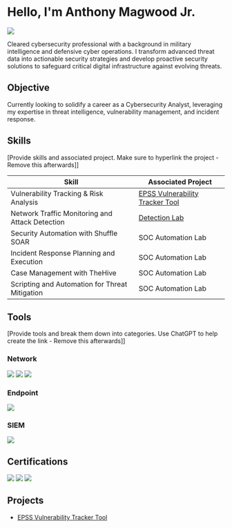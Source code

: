 # Hello, I'm Anthony Magwood Jr.
<a href="https://www.linkedin.com/in/amagwoodjr/"><img src="https://img.shields.io/badge/-LinkedIn-0072b1?&style=for-the-badge&logo=linkedin&logoColor=white" /></a>


Cleared cybersecurity professional with a background in military intelligence and defensive cyber operations. I transform advanced threat data into actionable security strategies and develop proactive security solutions to safeguard critical digital infrastructure against evolving threats.

## Objective

Currently looking to solidify a career as a Cybersecurity Analyst, leveraging my expertise in threat intelligence, vulnerability management, and incident response. 

## Skills
[Provide skills and associated project. Make sure to hyperlink the project - Remove this afterwards]]

| Skill                                         | Associated Project         |
|-----------------------------------------------|----------------------------|
| Vulnerability Tracking & Risk Analysis | <a href="https://github.com/AnthonyM-Jr/EPSS-Vulnerability-Tracker">EPSS Vulnerability Tracker Tool</a>|
| Network Traffic Monitoring and Attack Detection | <a href="https://google.com">Detection Lab</a>|
| Security Automation with Shuffle SOAR         | SOC Automation Lab|
| Incident Response Planning and Execution      | SOC Automation Lab|
| Case Management with TheHive                  | SOC Automation Lab|
| Scripting and Automation for Threat Mitigation | SOC Automation Lab|

## Tools
[Provide tools and break them down into categories. Use ChatGPT to help create the link - Remove this afterwards]]

### Network
<div>
    <img src="https://img.shields.io/badge/-Wireshark-1679A7?&style=for-the-badge&logo=Wireshark&logoColor=white" />
    <img src="https://img.shields.io/badge/-Suricata-EF3B2D?&style=for-the-badge&logo=Suricata&logoColor=white" />
    <img src="https://img.shields.io/badge/-Zeek-777BB4?&style=for-the-badge&logo=Zeek&logoColor=white" />
</div>

### Endpoint
<div>
    <img src="https://img.shields.io/badge/-Trellix-00B8A9?&style=for-the-badge&logo=trellix&logoColor=white"
</div>

### SIEM
<div>
    <img src="https://img.shields.io/badge/-Security_Onion-808080?&style=for-the-badge&logo=SecurityOnion&logoColor=white" />
</div>

## Certifications
<div>
<img src="https://img.shields.io/badge/-CySA%2B-FF0000?&style=for-the-badge&logo=CompTIA&logoColor=white" />
<img src="https://img.shields.io/badge/-Security%2B-FFA500?&style=for-the-badge&logo=CompTIA&logoColor=white" />
  <img src="https://img.shields.io/badge/-ACAS_Supervisor_and_Operator-FF5722?&style=for-the-badge&logo=appveyor&logoColor=white" />
</div>

## Projects
- <a href="https://github.com/AnthonyM-Jr/EPSS-Vulnerability-Tracker">EPSS Vulnerability Tracker Tool</a>
